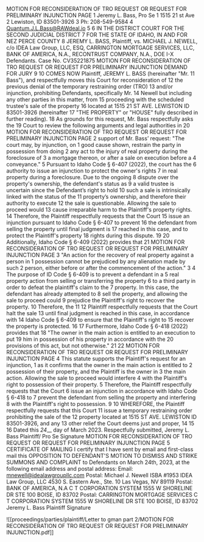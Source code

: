 MOTION FOR RECONSIDERATION OF TRO REQUEST OR REQUEST FOR PRELIMINARY INJUNCTION PAGE 1 Jeremy L. Bass, Pro Se 1 1515 21 st Ave 2 Lewiston, ID 83501-3926 3 Ph: 208-549-9584 4 Quantum.J.L.Bass@RAWdeal.io 5 6 IN THE DISTRICT COURT FOR THE SECOND JUDICIAL DISTRICT 7 FOR THE STATE OF IDAHO, IN AND FOR NEZ PERCE COUNTY 8 JEREMY L. BASS, Plaintiff, vs. MICHAEL J. NEWELL, c/o IDEA Law Group, LLC, ESQ, CARRINGTON MORTGAGE SERVICES, LLC, BANK OF AMERICA, N.A., RECONTRUST COMPANY, N.A., DOE I-X Defendants. Case No. CV35221875 MOTION FOR RECONSIDERATION OF TRO REQUEST OR REQUEST FOR PRELIMINARY INJUNCTION DEMAND FOR JURY 9 10 COMES NOW Plaintiff, JEREMY L. BASS (hereinafter "Mr. 11 Bass"), and respectfully moves this Court for reconsideration of 12 the previous denial of the temporary restraining order (TRO) 13 and/or injunction, prohibiting Defendants, specifically Mr. 14 Newell but including any other parties in this matter, from 15 proceeding with the scheduled trustee's sale of the property 16 located at 1515 21 ST AVE. LEWISTON ID 83501-3926 (hereinafter 17 "THE PROPERTY" or "HOUSE" fully described in further reading). 18 As grounds for this request, Mr. Bass respectfully asks the 19 Court to review the following arguments and legal authorities in 20 MOTION FOR RECONSIDERATION OF TRO REQUEST OR REQUEST FOR PRELIMINARY INJUNCTION PAGE 2 support of Mr. Bass’ request: "The court may, by injunction, on 1 good cause shown, restrain the party in possession from doing 2 any act to the injury of real property during the foreclosure of 3 a mortgage thereon, or after a sale on execution before a 4 conveyance." 5 Pursuant to Idaho Code § 6-407 (2022), the court has the 6 authority to issue an injunction to protect the owner's rights 7 in real property during a foreclosure. Due to the ongoing 8 dispute over the property's ownership, the defendant's status as 9 a valid trustee is uncertain since the Defendant’s right to hold 10 such a sale is intrinsically linked with the status of the 11 property’s ownership, and therefore their authority to execute 12 the sale is questionable. Allowing the sale to proceed would 13 cause irreparable harm to the Plaintiff's property rights. 14 Therefore, the Plaintiff respectfully requests that the Court 15 issue an injunction pursuant to Idaho Code § 6-407 to prevent 16 the defendant from selling the property until final judgment is 17 reached in this case, and to protect the Plaintiff's property 18 rights during this dispute. 19 20 Additionally, Idaho Code § 6-409 (2022) provides that 21 MOTION FOR RECONSIDERATION OF TRO REQUEST OR REQUEST FOR PRELIMINARY INJUNCTION PAGE 3 "An action for the recovery of real property against a person in 1 possession cannot be prejudiced by any alienation made by such 2 person, either before or after the commencement of the action." 3 4 The purpose of ID Code § 6-409 is to prevent a defendant in a 5 real property action from selling or transferring the property 6 to a third party in order to defeat the plaintiff's claim to the 7 property. In this case, the defendant has already attempted to 8 sell the property, and allowing the sale to proceed could 9 prejudice the Plaintiff's right to recover the property. 10 Therefore, the 11 12 Plaintiff respectfully requests that the Court halt the sale 13 until final judgment is reached in this case, in accordance with 14 Idaho Code § 6-409 to ensure that the Plaintiff's right to 15 recover the property is protected. 16 17 Furthermore, Idaho Code § 6-418 (2022) provides that 18 "The owner in the main action is entitled to an execution to put 19 him in possession of his property in accordance with the 20 provisions of this act, but not otherwise." 21 22 MOTION FOR RECONSIDERATION OF TRO REQUEST OR REQUEST FOR PRELIMINARY INJUNCTION PAGE 4 This statute supports the Plaintiff's request for an injunction, 1 as it confirms that the owner in the main action is entitled to 2 possession of their property, and the Plaintiff is the owner in 3 the main action. Allowing the sale to proceed would interfere 4 with the Plaintiff's right to possession of their property. 5 Therefore, the Plaintiff respectfully requests that the Court 6 issue an injunction in accordance with Idaho Code § 6-418 to 7 prevent the defendant from selling the property and interfering 8 with the Plaintiff's right to possession. 9 10 WHEREFORE, the Plaintiff respectfully requests that this Court 11 issue a temporary restraining order prohibiting the sale of the 12 property located at 1515 ST AVE. LEWISTON ID 83501-3926, and any 13 other relief the Court deems just and proper, 14 15 16 Dated this _24___ day of March 2023. Respectfully submitted, Jeremy L. Bass Plaintiff/ Pro Se Signature MOTION FOR RECONSIDERATION OF TRO REQUEST OR REQUEST FOR PRELIMINARY INJUNCTION PAGE 5 CERTIFICATE OF MAILING I certify that I have sent by email and first-class mail this OPPOSITION TO DEFENDANT'S MOTION TO DISMISS AND STRIKE SUMMONS AND COMPLAINT to Defendants on March 24th, 2023, at the following email address and postal address: Email: mnewell@idealawgroupllc.com Postal: Michael J. Newell ISBA #1953 IDEA Law Group, LLC 4530 S. Eastern Ave., Ste. 10 Las Vegas, NV 89119 Postal: BANK OF AMERICA, N.A C T CORPORATION SYSTEM 1555 W SHORELINE DR STE 100 BOISE, ID 83702 Postal: CARRINGTON MORTGAGE SERVICES C T CORPORATION SYSTEM 1555 W SHORELINE DR STE 100 BOISE, ID 83702 Jeremy L. Bass Plaintiff Signature

![[proceedings/parties/plaintiff/Letter to gman part 2/MOTION FOR RECONSIDERATION OF TRO REQUEST OR REQUEST FOR PRELIMINARY INJUNCTION.pdf]]